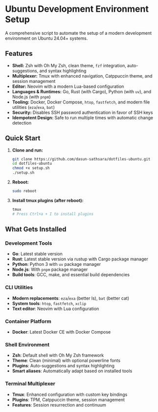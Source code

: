 # Ubuntu Development Environment Setup

A comprehensive script to automate the setup of a modern development environment on Ubuntu 24.04+ systems.

## Features

-   **Shell:** Zsh with Oh My Zsh, clean theme, `fzf` integration, auto-suggestions, and syntax highlighting
-   **Multiplexer:** Tmux with enhanced navigation, Catppuccin theme, and session management
-   **Editor:** Neovim with a modern Lua-based configuration
-   **Languages & Runtimes:** Go, Rust (with Cargo), Python (with `uv`), and Node.js (with `pnpm`)
-   **Tooling:** Docker, Docker Compose, `htop`, `fastfetch`, and modern file utilities (`eza`/`exa`, `bat`)
-   **Security:** Disables SSH password authentication in favor of SSH keys
-   **Idempotent Design:** Safe to run multiple times with automatic change detection

## Quick Start

1. **Clone and run:**

    ```bash
    git clone https://github.com/dasun-sathsara/dotfiles-ubuntu.git
    cd dotfiles-ubuntu
    chmod +x setup.sh
    ./setup.sh
    ```

2. **Reboot:**

    ```bash
    sudo reboot
    ```

3. **Install tmux plugins (after reboot):**
    ```bash
    tmux
    # Press Ctrl+a + I to install plugins
    ```

## What Gets Installed

### Development Tools

-   **Go**: Latest stable version
-   **Rust**: Latest stable version via rustup with Cargo package manager
-   **Python**: Python 3 with `uv` package manager
-   **Node.js**: With `pnpm` package manager
-   **Build tools**: GCC, make, and essential build dependencies

### CLI Utilities

-   **Modern replacements**: `eza`/`exa` (better ls), `bat` (better cat)
-   **System tools**: `htop`, `fastfetch`, `xclip`
-   **Text editor**: Neovim with Lua configuration

### Container Platform

-   **Docker**: Latest Docker CE with Docker Compose

### Shell Environment

-   **Zsh**: Default shell with Oh My Zsh framework
-   **Theme**: Clean (minimal) with optional powerline fonts
-   **Plugins**: Auto-suggestions and syntax highlighting
-   **Smart aliases**: Automatically adapt based on installed tools

### Terminal Multiplexer

-   **Tmux**: Enhanced configuration with custom key bindings
-   **Plugins**: TPM, Catppuccin theme, session management
-   **Features**: Session resurrection and continuum

